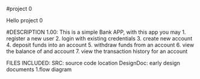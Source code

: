 #project 0

Hello project 0


#DESCRIPTION 1.00:
	This is a simple Bank APP, with this app you may
	     1. register a new user
	     2. login with existing credentials
	     3. create new account
	     4. deposit funds into an account
	     5. withdraw funds from an account
	     6. view the balance of and account
	     7. view the transaction history for an account

FILES INCLUDED:
      SRC: source code location
      DesignDoc: early design documents
      		  1.flow diagram
